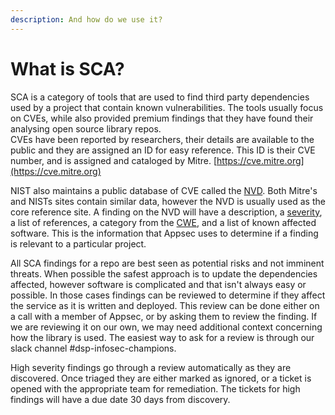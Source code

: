 ```yaml
---
description: And how do we use it?
---
```


# What is SCA?

SCA is a category of tools that are used to find third party dependencies used by a project that contain known vulnerabilities. The tools usually focus on CVEs, while also provided premium findings that they have found their analysing open source library repos. \
CVEs have been reported by researchers, their details are available to the public and they are assigned an ID for easy reference. This ID is their CVE number, and is assigned and cataloged by Mitre. [https://cve.mitre.org](https://cve.mitre.org)

NIST also maintains a public database of CVE called the [NVD](https://nvd.nist.gov). Both Mitre's and NISTs sites contain similar data, however the NVD is usually used as the core reference site. A finding on the NVD will have a description, a [severity](https://nvd.nist.gov/vuln-metrics/cvss), a list of references, a category from the [CWE](https://cwe.mitre.org), and a list of known affected software. This is the information that Appsec uses to determine if a finding is relevant to a particular project.&#x20;

All SCA findings for a repo are best seen as potential risks and not imminent threats. When possible the safest approach is to update the dependencies affected, however software is complicated and that isn't always easy or possible. In those cases findings can be reviewed to determine if they affect the service as it is written and deployed. This review can be done either on a call with a member of Appsec, or by asking them to review the finding. If we are reviewing it on our own, we may need additional context concerning how the library is used. The easiest way to ask for a review is through our slack channel #dsp-infosec-champions.

High severity findings go through a review automatically as they are discovered. Once triaged they are either marked as ignored, or a ticket is opened with the appropriate team for remediation. The tickets for high findings will have a due date 30 days from discovery.

